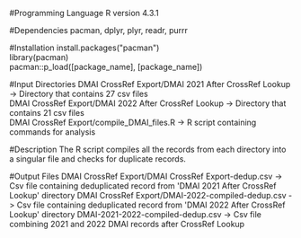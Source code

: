 #Programming Language
R version 4.3.1

#Dependencies
pacman, dplyr, plyr, readr, purrr

#Installation
install.packages("pacman")  
library(pacman)  
pacman::p_load([package_name], [package_name])

#Input Directories
DMAI CrossRef Export/DMAI 2021 After CrossRef Lookup -> Directory that contains 27 csv files  
DMAI CrossRef Export/DMAI 2022 After CrossRef Lookup -> Directory that contains 21 csv files  
DMAI CrossRef Export/compile_DMAI_files.R -> R script containing commands for analysis  

#Description
The R script compiles all the records from each directory into a singular file and checks for duplicate records. 

#Output Files
DMAI CrossRef Export/DMAI CrossRef Export-dedup.csv -> Csv file containing deduplicated record from 'DMAI 2021 After CrossRef Lookup' directory
DMAI CrossRef Export/DMAI-2022-compiled-dedup.csv -> Csv file containing deduplicated record from 'DMAI 2022 After CrossRef Lookup' directory
DMAI-2021-2022-compiled-dedup.csv -> Csv file combining 2021 and 2022 DMAI records after CrossRef Lookup